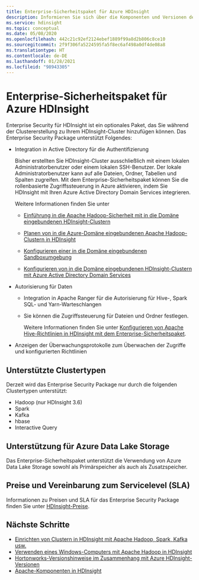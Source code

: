 ```yaml
---
title: Enterprise-Sicherheitspaket für Azure HDInsight
description: Informieren Sie sich über die Komponenten und Versionen des Enterprise-Sicherheitspakets in Azure HDInsight.
ms.service: hdinsight
ms.topic: conceptual
ms.date: 05/08/2020
ms.openlocfilehash: 442c21c92ef2124ebef1889f99a8d2b806c8ce10
ms.sourcegitcommit: 2f9f306fa5224595fa5f8ec6af498a0df4de08a8
ms.translationtype: HT
ms.contentlocale: de-DE
ms.lasthandoff: 01/28/2021
ms.locfileid: "98943305"
---
```

# <a name="enterprise-security-package-for-azure-hdinsight"></a>Enterprise-Sicherheitspaket für Azure HDInsight

Enterprise Security für HDInsight ist ein optionales Paket, das Sie während der Clustererstellung zu Ihrem HDInsight-Cluster hinzufügen können. Das Enterprise Security Package unterstützt Folgendes:

* Integration in Active Directory für die Authentifizierung

    Bisher erstellten Sie HDInsight-Cluster ausschließlich mit einem lokalen Administratorbenutzer oder einem lokalen SSH-Benutzer. Der lokale Administratorbenutzer kann auf alle Dateien, Ordner, Tabellen und Spalten zugreifen.  Mit dem Enterprise-Sicherheitspaket können Sie die rollenbasierte Zugriffssteuerung in Azure aktivieren, indem Sie HDInsight mit Ihren Azure Active Directory Domain Services integrieren.

    Weitere Informationen finden Sie unter

    * [Einführung in die Apache Hadoop-Sicherheit mit in die Domäne eingebundenen HDInsight-Clustern](./domain-joined/hdinsight-security-overview.md)

    * [Planen von in die Azure-Domäne eingebundenen Apache Hadoop-Clustern in HDInsight](./domain-joined/apache-domain-joined-architecture.md)

    * [Konfigurieren einer in die Domäne eingebundenen Sandboxumgebung](./domain-joined/apache-domain-joined-configure-using-azure-adds.md)

    * [Konfigurieren von in die Domäne eingebundenen HDInsight-Clustern mit Azure Active Directory Domain Services](./domain-joined/apache-domain-joined-configure-using-azure-adds.md)

* Autorisierung für Daten

  * Integration in Apache Ranger für die Autorisierung für Hive-, Spark SQL- und Yarn-Warteschlangen
  * Sie können die Zugriffssteuerung für Dateien und Ordner festlegen.

    Weitere Informationen finden Sie unter [Konfigurieren von Apache Hive-Richtlinien in HDInsight mit dem Enterprise-Sicherheitspaket](./domain-joined/apache-domain-joined-run-hive.md).

* Anzeigen der Überwachungsprotokolle zum Überwachen der Zugriffe und konfigurierten Richtlinien

## <a name="supported-cluster-types"></a>Unterstützte Clustertypen

Derzeit wird das Enterprise Security Package nur durch die folgenden Clustertypen unterstützt:

* Hadoop (nur HDInsight 3.6)
* Spark
* Kafka
* hbase
* Interactive Query

## <a name="support-for-azure-data-lake-storage"></a>Unterstützung für Azure Data Lake Storage

Das Enterprise-Sicherheitspaket unterstützt die Verwendung von Azure Data Lake Storage sowohl als Primärspeicher als auch als Zusatzspeicher.

## <a name="pricing-and-service-level-agreement-sla"></a>Preise und Vereinbarung zum Servicelevel (SLA)

Informationen zu Preisen und SLA für das Enterprise Security Package finden Sie unter [HDInsight-Preise](https://azure.microsoft.com/pricing/details/hdinsight/).

## <a name="next-steps"></a>Nächste Schritte

* [Einrichten von Clustern in HDInsight mit Apache Hadoop, Spark, Kafka usw.](hdinsight-hadoop-provision-linux-clusters.md)
* [Verwenden eines Windows-Computers mit Apache Hadoop in HDInsight](hdinsight-hadoop-windows-tools.md)
* [Hortonworks-Versionshinweise im Zusammenhang mit Azure HDInsight-Versionen](./hortonworks-release-notes.md)
* [Apache-Komponenten in HDInsight](./hdinsight-component-versioning.md)